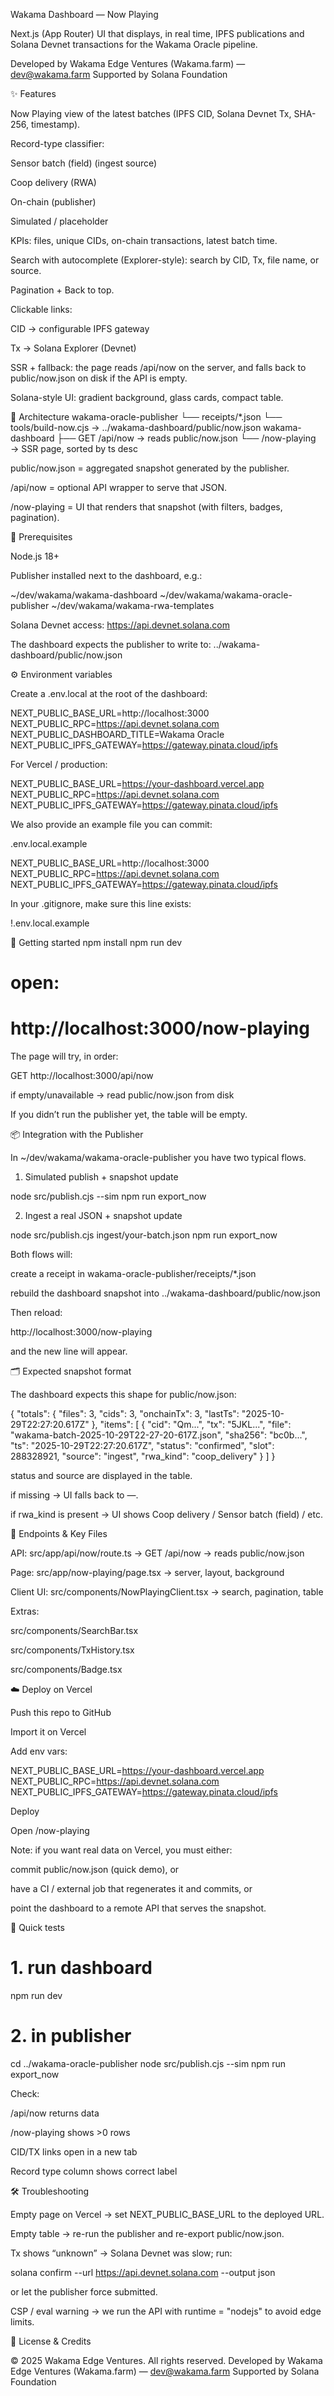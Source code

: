 Wakama Dashboard — Now Playing

Next.js (App Router) UI that displays, in real time, IPFS publications and Solana Devnet transactions for the Wakama Oracle pipeline.

Developed by Wakama Edge Ventures (Wakama.farm) — dev@wakama.farm
Supported by Solana Foundation

✨ Features

Now Playing view of the latest batches (IPFS CID, Solana Devnet Tx, SHA-256, timestamp).

Record-type classifier:

Sensor batch (field) (ingest source)

Coop delivery (RWA)

On-chain (publisher)

Simulated / placeholder

KPIs: files, unique CIDs, on-chain transactions, latest batch time.

Search with autocomplete (Explorer-style): search by CID, Tx, file name, or source.

Pagination + Back to top.

Clickable links:

CID → configurable IPFS gateway

Tx → Solana Explorer (Devnet)

SSR + fallback: the page reads /api/now on the server, and falls back to public/now.json on disk if the API is empty.

Solana-style UI: gradient background, glass cards, compact table.

🧱 Architecture
wakama-oracle-publisher
  └── receipts/*.json
       └── tools/build-now.cjs  →  ../wakama-dashboard/public/now.json
wakama-dashboard
  ├── GET /api/now  → reads public/now.json
  └── /now-playing  → SSR page, sorted by ts desc


public/now.json = aggregated snapshot generated by the publisher.

/api/now = optional API wrapper to serve that JSON.

/now-playing = UI that renders that snapshot (with filters, badges, pagination).

🔧 Prerequisites

Node.js 18+

Publisher installed next to the dashboard, e.g.:

~/dev/wakama/wakama-dashboard
~/dev/wakama/wakama-oracle-publisher
~/dev/wakama/wakama-rwa-templates


Solana Devnet access: https://api.devnet.solana.com

The dashboard expects the publisher to write to:
../wakama-dashboard/public/now.json

⚙️ Environment variables

Create a .env.local at the root of the dashboard:

NEXT_PUBLIC_BASE_URL=http://localhost:3000
NEXT_PUBLIC_RPC=https://api.devnet.solana.com
NEXT_PUBLIC_DASHBOARD_TITLE=Wakama Oracle
NEXT_PUBLIC_IPFS_GATEWAY=https://gateway.pinata.cloud/ipfs


For Vercel / production:

NEXT_PUBLIC_BASE_URL=https://your-dashboard.vercel.app
NEXT_PUBLIC_RPC=https://api.devnet.solana.com
NEXT_PUBLIC_IPFS_GATEWAY=https://gateway.pinata.cloud/ipfs


We also provide an example file you can commit:

.env.local.example

NEXT_PUBLIC_BASE_URL=http://localhost:3000
NEXT_PUBLIC_RPC=https://api.devnet.solana.com
NEXT_PUBLIC_IPFS_GATEWAY=https://gateway.pinata.cloud/ipfs


In your .gitignore, make sure this line exists:

!.env.local.example

🚀 Getting started
npm install
npm run dev
# open:
# http://localhost:3000/now-playing


The page will try, in order:

GET http://localhost:3000/api/now

if empty/unavailable → read public/now.json from disk

If you didn’t run the publisher yet, the table will be empty.

📦 Integration with the Publisher

In ~/dev/wakama/wakama-oracle-publisher you have two typical flows.

1) Simulated publish + snapshot update

node src/publish.cjs --sim
npm run export_now


2) Ingest a real JSON + snapshot update

node src/publish.cjs ingest/your-batch.json
npm run export_now


Both flows will:

create a receipt in wakama-oracle-publisher/receipts/*.json

rebuild the dashboard snapshot into
../wakama-dashboard/public/now.json

Then reload:

http://localhost:3000/now-playing


and the new line will appear.

🗂️ Expected snapshot format

The dashboard expects this shape for public/now.json:

{
  "totals": {
    "files": 3,
    "cids": 3,
    "onchainTx": 3,
    "lastTs": "2025-10-29T22:27:20.617Z"
  },
  "items": [
    {
      "cid": "Qm...",
      "tx": "5JKL...",
      "file": "wakama-batch-2025-10-29T22-27-20-617Z.json",
      "sha256": "bc0b...",
      "ts": "2025-10-29T22:27:20.617Z",
      "status": "confirmed",
      "slot": 288328921,
      "source": "ingest",
      "rwa_kind": "coop_delivery"
    }
  ]
}


status and source are displayed in the table.

if missing → UI falls back to —.

if rwa_kind is present → UI shows Coop delivery / Sensor batch (field) / etc.

🔌 Endpoints & Key Files

API: src/app/api/now/route.ts → GET /api/now → reads public/now.json

Page: src/app/now-playing/page.tsx → server, layout, background

Client UI: src/components/NowPlayingClient.tsx → search, pagination, table

Extras:

src/components/SearchBar.tsx

src/components/TxHistory.tsx

src/components/Badge.tsx

☁️ Deploy on Vercel

Push this repo to GitHub

Import it on Vercel

Add env vars:

NEXT_PUBLIC_BASE_URL=https://your-dashboard.vercel.app
NEXT_PUBLIC_RPC=https://api.devnet.solana.com
NEXT_PUBLIC_IPFS_GATEWAY=https://gateway.pinata.cloud/ipfs


Deploy

Open /now-playing

Note: if you want real data on Vercel, you must either:

commit public/now.json (quick demo), or

have a CI / external job that regenerates it and commits, or

point the dashboard to a remote API that serves the snapshot.

🧪 Quick tests
# 1. run dashboard
npm run dev

# 2. in publisher
cd ../wakama-oracle-publisher
node src/publish.cjs --sim
npm run export_now


Check:

/api/now returns data

/now-playing shows >0 rows

CID/TX links open in a new tab

Record type column shows correct label

🛠️ Troubleshooting

Empty page on Vercel → set NEXT_PUBLIC_BASE_URL to the deployed URL.

Empty table → re-run the publisher and re-export public/now.json.

Tx shows “unknown” → Solana Devnet was slow; run:

solana confirm <SIG> --url https://api.devnet.solana.com --output json


or let the publisher force submitted.

CSP / eval warning → we run the API with runtime = "nodejs" to avoid edge limits.

📝 License & Credits

© 2025 Wakama Edge Ventures. All rights reserved.
Developed by Wakama Edge Ventures (Wakama.farm) — dev@wakama.farm
Supported by Solana Foundation
